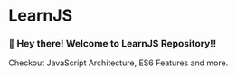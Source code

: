 # LearnJS

### :information_desk_person: Hey there! Welcome to LearnJS Repository!!

Checkout JavaScript Architecture, ES6 Features and more.
